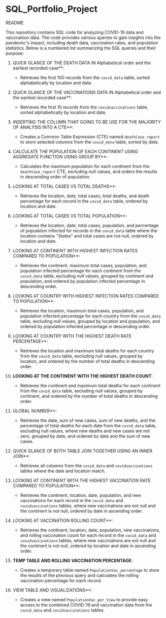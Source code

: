 # SQL_Portfolio_Project

README

This repository contains SQL code for analyzing COVID-19 data and vaccination data. The code provides various queries to gain insights into the pandemic's impact, including death data, vaccination rates, and population statistics. Below is a numbered list summarizing the SQL queries and their purpose:

1. QUICK GLANCE OF THE DEATH DATA IN Alphabetical order and the earliest recorded case**:
   - Retrieves the first 100 records from the `covid_data` table, sorted alphabetically by location and date.

2. QUICK GLANCE OF THE VACCINATIONS DATA IN Alphabetical order and the earliest recorded case**:
   - Retrieves the first 10 records from the `covidvaccinations` table, sorted alphabetically by location and date.

3. INSERTING THE COLUMN THAT GOING TO BE USE FOR THE MAJORITY OF ANALYSIS INTO A CTE**:
   - Creates a Common Table Expression (CTE) named `deathCase_report` to store selected columns from the `covid_data` table, sorted by date.

4. CALCULATE THE POPULATION OF EACH CONTINENT USING AGGREGATE FUNCTION USING GROUP BY**:
   - Calculates the maximum population for each continent from the `deathCase_report` CTE, excluding null values, and orders the results in descending order of population.

5. LOOKING AT TOTAL CASES VS TOTAL DEATHS**:
   - Retrieves the location, date, total cases, total deaths, and death percentage for each record in the `covid_data` table, ordered by location and date.

6. LOOKING AT TOTAL CASES VS TOTAL POPULATION**:
   - Retrieves the location, date, total cases, population, and percentage of population infected for records in the `covid_data` table where the location contains "States" and total cases are not null, ordered by location and date.

7. LOOKING AT CONTINENT WITH HIGHEST INFECTION RATES COMPARED TO POPULATION**:
   - Retrieves the continent, maximum total cases, population, and population infected percentage for each continent from the `covid_data` table, excluding null values, grouped by continent and population, and ordered by       population infected percentage in descending order.

8. LOOKING AT COUNTRY WITH HIGHEST INFECTION RATES COMPARED TO POPULATION**:
   - Retrieves the location, maximum total cases, population, and population infected percentage for each country from the `covid_data` table, excluding null values, grouped by location and population, and ordered by           population infected percentage in descending order.

9. LOOKING AT COUNTRY WITH THE HIGHEST DEATH RATE PERCENTAGE**:
   - Retrieves the location and maximum total deaths for each country from the `covid_data` table, excluding null values, grouped by location, and ordered by the number of total deaths in descending order.

10. **LOOKING AT THE CONTINENT WITH THE HIGHEST DEATH COUNT**:
    - Retrieves the continent and maximum total deaths for each continent from the `covid_data` table, excluding null values, grouped by continent, and ordered by the number of total deaths in descending order.

11. GLOBAL NUMBER**:
    - Retrieves the date, sum of new cases, sum of new deaths, and the percentage of total deaths for each date from the `covid_data` table, excluding null values, where new deaths and new cases are not zero, grouped by date, and ordered by date and the sum of new cases.

12. QUICK GLANCE OF BOTH TABLE JOIN TOGETHER USING AN INNER JOIN**:
    - Retrieves all columns from the `covid_data` and `covidvaccinations` tables where the date and location match.

13. LOOKING AT CONTINENT WITH THE HIGHEST VACCINATION RATE COMPARED TO POPULATION**:
    - Retrieves the continent, location, date, population, and new vaccinations for each record in the `covid_data` and `covidvaccinations` tables, where new vaccinations are not null and the continent is not null, ordered by date in ascending order.

14. LOOKING AT VACCINATION ROLLING COUNT**:
    - Retrieves the continent, location, date, population, new vaccinations, and rolling vaccination count for each record in the `covid_data` and `covidvaccinations` tables, where new vaccinations are not null and the continent is not null, ordered by location and date in ascending order.

15. **TEMP TABLE AND ROLLING VACCINATION PERCENTAGE**:
    - Creates a temporary table named `PopulationVac_percentage` to store the results of the previous query and calculates the rolling vaccination percentage for each record.

16. VIEW TABLE AND VISUALIZATIONS**:
    - Creates a view named `PopulationVac_per_View` to provide easy access to the combined COVID-19 and vaccination data from the `covid_data` and `covidvaccinations` tables.
